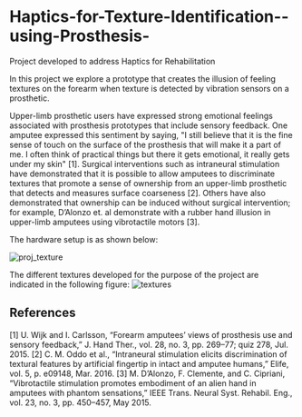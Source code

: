 # Haptics-for-Texture-Identification--using-Prosthesis-
Project developed to address Haptics for Rehabilitation

In this project we explore a prototype that creates the illusion of feeling textures on the forearm when texture is detected by vibration sensors on a prosthetic.

Upper-limb prosthetic users have expressed strong emotional feelings associated with prosthesis prototypes that include sensory feedback. One amputee expressed this sentiment by saying, "I still believe that it is the fine sense of touch on the surface of the prosthesis that will make it a part of me. I often think of practical things but there it gets emotional, it really gets under my skin" [1]. Surgical interventions such as intraneural stimulation have demonstrated that it is possible to allow amputees to discriminate textures that promote a sense of ownership from an upper-limb prosthetic that detects and measures surface coarseness [2]. Others have also demonstrated that ownership can be induced without surgical intervention; for example, D’Alonzo et. al demonstrate with a rubber hand illusion in upper-limb amputees using vibrotactile motors [3]. 

The hardware setup is as shown below:

![proj_texture](https://cloud.githubusercontent.com/assets/17557547/23541179/9c990542-ff9a-11e6-9b19-e41266336a3b.jpg)

The different textures developed for the purpose of the project are indicated in the following figure:
![textures](https://cloud.githubusercontent.com/assets/17557547/23541214/c22f6e7c-ff9a-11e6-91ad-e9b759e632d6.jpg)

## References


[1]	U. Wijk and I. Carlsson, “Forearm amputees’ views of prosthesis use and sensory feedback,” J. Hand Ther., vol. 28, no. 3, pp. 269–77; quiz 278, Jul. 2015.
[2]	C. M. Oddo et al., “Intraneural stimulation elicits discrimination of textural features by artificial fingertip in intact and amputee humans,” Elife, vol. 5, p. e09148, Mar. 2016.
[3]	M. D’Alonzo, F. Clemente, and C. Cipriani, “Vibrotactile stimulation promotes embodiment of an alien hand in amputees with phantom sensations,” IEEE Trans. Neural Syst. Rehabil. Eng., vol. 23, no. 3, pp. 450–457, May 2015.
